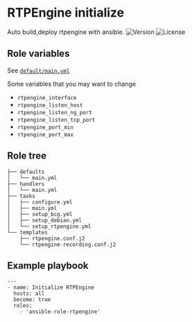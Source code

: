 # RTPEngine initialize
Auto build,deploy rtpengine with ansible. ![Version](https://img.shields.io/github/v/release/mach1el/ansible-role-rtpengine?color=blue&style=plastic) ![License](https://img.shields.io/github/license/mach1el/ansible-role-rtpengine?color=grey&style=plastic)

## Role variables
See [`default/main.yml`](https://github.com/mach1el/ansible-role-rtpengine/blob/master/defaults/main.yml)

Some variables that you may want to change

* `rtpengine_interface` 
* `rtpengine_listen_host`
* `rtpengine_listen_ng_port`
* `rtpengine_listen_tcp_port`
* `rtpengine_port_min`
* `rtpengine_port_max`

## Role tree

```
├── defaults
│   └── main.yml
├── handlers
│   └── main.yml
├── tasks
│   ├── configure.yml
│   ├── main.yml
│   ├── setup_bcg.yml
│   ├── setup_debian.yml
│   └── setup_rtpengine.yml
└── templates
    ├── rtpengine.conf.j2
    └── rtpengine-recording.conf.j2
```

## Example playbook

```
---
- name: Initialize RTPEngine
  hosts: all
  become: true
  roles: 
    - 'ansible-role-rtpengine'
```
